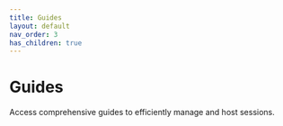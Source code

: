 ```yaml
---
title: Guides
layout: default
nav_order: 3
has_children: true
---
```


# Guides

Access comprehensive guides to efficiently manage and host sessions.

